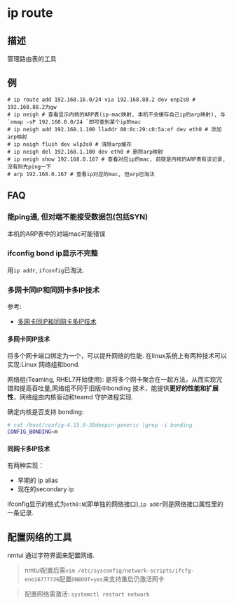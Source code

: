 # ip route

## 描述

管理路由表的工具

## 例

    # ip route add 192.168.16.0/24 via 192.168.88.2 dev enp2s0 # 192.168.88.2为gw
    # ip neigh # 查看显示内核的ARP表(ip-mac映射, 本机不会缓存自己ip的arp映射), 与`nmap -sP 192.168.0.0/24 `即可查到某个ip的mac
    # ip neigh add 192.168.1.100 lladdr 00:0c:29:c0:5a:ef dev eth0 # 添加arp映射
    # ip neigh flush dev wlp3s0 # 清除arp缓存
    # ip neigh del 192.168.1.100 dev eth0 # 删除arp映射
    # ip neigh show 192.168.0.167 # 查看对应ip的mac, 前提是内核的ARP表有该记录, 没有则先ping一下
    # arp 192.168.0.167 # 查看ip对应的mac, 但arp已淘汰


## FAQ
### 能ping通, 但对端不能接受数据包(包括SYN)
本机的ARP表中的对端mac可能错误

### ifconfig bond ip显示不完整
用`ip addr`, `ifconfig`已淘汰.

### 多网卡同IP和同网卡多IP技术
参考:
- [多网卡同IP和同网卡多IP技术](https://www.jianshu.com/p/c3278e44ee9d)

#### 多网卡同IP技术
将多个网卡端口绑定为一个，可以提升网络的性能. 在linux系统上有两种技术可以实现:Linux 网络组和bond.

网络组(Teaming, RHEL7开始使用): 是将多个网卡聚合在一起方法，从而实现冗错和提高吞吐量,网络组不同于旧版中bonding 技术，能提供**更好的性能和扩展性**，网络组由内核驱动和teamd 守护进程实现.

确定内核是否支持 bonding:
```sh
# cat /boot/config-4.15.0-30deepin-generic |grep -i bonding
CONFIG_BONDING=m
```

#### 同网卡多IP技术
有两种实现：
- 早期的 ip alias
- 现在的secondary ip

ifconfig显示的格式为`eth0:N`(即单独的网络接口),`ip addr`则是网络接口属性里的一条记录.

## 配置网络的工具
nmtui 通过字符界面来配置网络.

> nmtui配置后需`vim /etc/sysconfig/network-scripts/ifcfg-eno16777736`配置`ONBOOT=yes`来支持重启仍激活网卡

> 配置网络需激活: `systemctl restart network`
